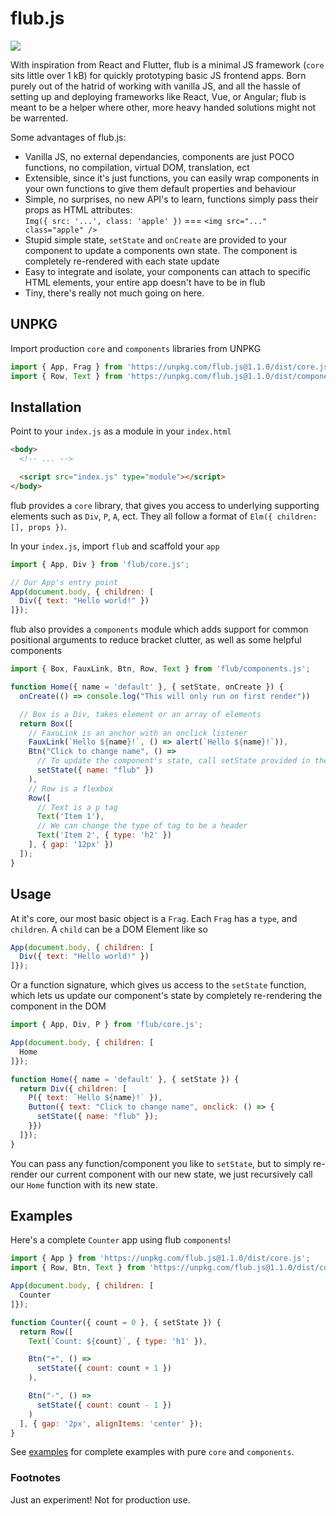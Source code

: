 # flub.js
<img src="https://i.giphy.com/media/G918yAdtAeaqs/giphy.gif" />

With inspiration from React and Flutter, flub is a minimal JS framework (`core` sits little over 1 kB) for quickly prototyping basic JS frontend apps. Born purely out of the hatrid of working with vanilla JS, and all the hassle of setting up and deploying frameworks like React, Vue, or Angular; flub is meant to be a helper where other, more heavy handed solutions might not be warrented.

Some advantages of flub.js:
- Vanilla JS, no external dependancies, components are just POCO functions, no compilation, virtual DOM, translation, ect
- Extensible, since it's just functions, you can easily wrap components in your own functions to give them default properties and behaviour
- Simple, no surprises, no new API's to learn, functions simply pass their props as HTML attributes:<br />`Img({ src: '...', class: 'apple' })` === `<img src="..." class="apple" />`
- Stupid simple state, `setState` and `onCreate` are provided to your component to update a components own state. The component is completely re-rendered with each state update
- Easy to integrate and isolate, your components can attach to specific HTML elements, your entire app doesn't have to be in flub
- Tiny, there's really not much going on here.

## UNPKG

Import production `core` and `components` libraries from UNPKG

```js
import { App, Frag } from 'https://unpkg.com/flub.js@1.1.0/dist/core.js';
import { Row, Text } from 'https://unpkg.com/flub.js@1.1.0/dist/components.js';
```

## Installation

Point to your `index.js` as a module in your `index.html`

```html
<body>
  <!-- ... -->

  <script src="index.js" type="module"></script>
</body>
```

flub provides a `core` library, that gives you access to underlying supporting elements such as `Div`, `P`, `A`, ect. They all follow a format of `Elm({ children: [], props })`.

In your `index.js`, import `flub` and scaffold your `app`

```js
import { App, Div } from 'flub/core.js';

// Our App's entry point
App(document.body, { children: [
  Div({ text: "Hello world!" })
]});
```

flub also provides a `components` module which adds support for common positional arguments to reduce bracket clutter, as well as some helpful components

```js
import { Box, FauxLink, Btn, Row, Text } from 'flub/components.js';

function Home({ name = 'default' }, { setState, onCreate }) {
  onCreate(() => console.log("This will only run on first render"))

  // Box is a Div, takes element or an array of elements
  return Box([
    // FaxuLink is an anchor with an onclick listener
    FauxLink(`Hello ${name}!`, () => alert(`Hello ${name}!`)),
    Btn("Click to change name", () =>
      // To update the component's state, call setState provided in the function params
      setState({ name: "flub" })
    ),
    // Row is a flexbox
    Row([
      // Text is a p tag
      Text('Item 1'),
      // We can change the type of tag to be a header
      Text('Item 2', { type: 'h2' })
    ], { gap: '12px' })
  ]);
}
```

## Usage

At it's core, our most basic object is a `Frag`. Each `Frag` has a `type`, and `children`. A `child` can be a DOM Element like so

```js
App(document.body, { children: [
  Div({ text: "Hello world!" })
]});
```

Or a function signature, which gives us access to the `setState` function, which lets us update our component's state by completely re-rendering the component in the DOM

```js
import { App, Div, P } from 'flub/core.js';

App(document.body, { children: [
  Home
]});

function Home({ name = 'default' }, { setState }) {
  return Div({ children: [
    P({ text: `Hello ${name}!` }),
    Button({ text: "Click to change name", onclick: () => {
      setState({ name: "flub" });
    }})
  ]});
}
```

You can pass any function/component you like to `setState`, but to simply re-render our current component with our new state, we just recursively call our `Home` function with its new state.

## Examples

Here's a complete `Counter` app using flub `components`!

```js
import { App } from 'https://unpkg.com/flub.js@1.1.0/dist/core.js';
import { Row, Btn, Text } from 'https://unpkg.com/flub.js@1.1.0/dist/components.js';

App(document.body, { children: [
  Counter
]});

function Counter({ count = 0 }, { setState }) {
  return Row([
    Text(`Count: ${count}`, { type: 'h1' }),

    Btn("+", () =>
      setState({ count: count + 1 })
    ),

    Btn("-", () =>
      setState({ count: count - 1 })
    )
  ], { gap: '2px', alignItems: 'center' });
}
```

See [examples](https://github.com/lkuich/flub.js/blob/master/example) for complete examples with pure `core` and `components`.

### Footnotes

Just an experiment! Not for production use.
